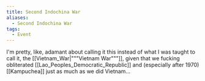 ```yaml
---
title: Second Indochina War
aliases:
  - Second Indochina War
tags:
  - Event
---
```

I'm pretty, like, adamant about calling it this instead of what I was taught to call it, the [[Vietnam_War|"""Vietnam War"""]], given that we fucking obliterated [[Lao_Peoples_Democratic_Republic]] and (especially after 1970) [[Kampuchea]] just as much as we did Vietnam...
